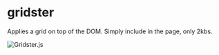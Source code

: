 gridster
========

Applies a grid on top of the DOM. Simply include in the page, only 2kbs.

![Gridster.js](https://raw.github.com/wookiecooking/gridster/master/screenshot.jpg)

